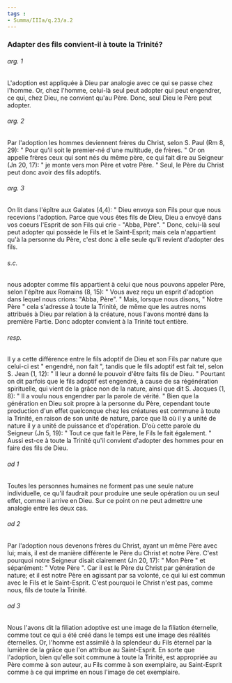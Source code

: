 ```yaml
---
tags : 
- Summa/IIIa/q.23/a.2
---
```


### Adapter des fils convient-il à toute la Trinité?

###### arg. 1
L'adoption est appliquée à Dieu par analogie avec ce qui se passe chez l'homme. Or, chez l'homme, celui-là seul peut adopter qui peut engendrer, ce qui, chez Dieu, ne convient qu'au Père. Donc, seul Dieu le Père peut adopter. 

###### arg. 2
Par l'adoption les hommes deviennent frères du Christ, selon S. Paul (Rm 8, 29): " Pour qu'il soit le premier-né d'une multitude, de frères. " Or on appelle frères ceux qui sont nés du même père, ce qui fait dire au Seigneur (Jn 20, 17): " je monte vers mon Père et votre Père. " Seul, le Père du Christ peut donc avoir des fils adoptifs. 

###### arg. 3
On lit dans l'épître aux Galates (4,4): " Dieu envoya son Fils pour que nous recevions l'adoption. Parce que vous êtes fils de Dieu, Dieu a envoyé dans vos coeurs l'Esprit de son Fils qui crie - "Abba, Père". " Donc, celui-là seul peut adopter qui possède le Fils et le Saint-Esprit; mais cela n'appartient qu'à la personne du Père, c'est donc à elle seule qu'il revient d'adopter des fils. 

###### s.c.
nous adopter comme fils appartient à celui que nous pouvons appeler Père, selon l'épître aux Romains (8, 15): " Vous avez reçu un esprit d'adoption dans lequel nous crions: "Abba, Père". " Mais, lorsque nous disons, " Notre Père " cela s'adresse à toute la Trinité, de même que les autres noms attribués à Dieu par relation à la créature, nous l'avons montré dans la première Partie. Donc adopter convient à la Trinité tout entière. 

###### resp.
Il y a cette différence entre le fils adoptif de Dieu et son Fils par nature que celui-ci est " engendré, non fait ", tandis que le fils adoptif est fait tel, selon S. Jean (1, 12): " Il leur a donné le pouvoir d'être faits fils de Dieu. " Pourtant on dit parfois que le fils adoptif est engendré, à cause de sa régénération spirituelle, qui vient de la grâce non de la nature, ainsi que dit S. Jacques (1, 8): " Il a voulu nous engendrer par la parole de vérité. " Bien que la génération en Dieu soit propre à la personne du Père, cependant toute production d'un effet quelconque chez les créatures est commune à toute la Trinité, en raison de son unité de nature, parce que là où il y a unité de nature il y a unité de puissance et d'opération. D'où cette parole du Seigneur (Jn 5, 19): " Tout ce que fait le Père, le Fils le fait également. " Aussi est-ce à toute la Trinité qu'il convient d'adopter des hommes pour en faire des fils de Dieu. 

###### ad 1
Toutes les personnes humaines ne forment pas une seule nature individuelle, ce qu'il faudrait pour produire une seule opération ou un seul effet, comme il arrive en Dieu. Sur ce point on ne peut admettre une analogie entre les deux cas. 

###### ad 2
Par l'adoption nous devenons frères du Christ, ayant un même Père avec lui; mais, il est de manière différente le Père du Christ et notre Père. C'est pourquoi notre Seigneur disait clairement (Jn 20, 17): " Mon Père " et séparément: " Votre Père ". Car il est le Père du Christ par génération de nature; et il est notre Père en agissant par sa volonté, ce qui lui est commun avec le Fils et le Saint-Esprit. C'est pourquoi le Christ n'est pas, comme nous, fils de toute la Trinité. 

###### ad 3
Nous l'avons dit la filiation adoptive est une image de la filiation éternelle, comme tout ce qui a été créé dans le temps est une image des réalités éternelles. Or, l'homme est assimilé à la splendeur du Fils éternel par la lumière de la grâce que l'on attribue au Saint-Esprit. En sorte que l'adoption, bien qu'elle soit commune à toute la Trinité, est appropriée au Père comme à son auteur, au Fils comme à son exemplaire, au Saint-Esprit comme à ce qui imprime en nous l'image de cet exemplaire. 

